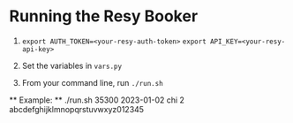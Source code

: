 # Running the Resy Booker

1.  `export AUTH_TOKEN=<your-resy-auth-token>`
    `export API_KEY=<your-resy-api-key>`

2. Set the variables in `vars.py`

3. From your command line, run
    `./run.sh`

** Example: **
./run.sh 35300 2023-01-02 chi 2 abcdefghijklmnopqrstuvwxyz012345
